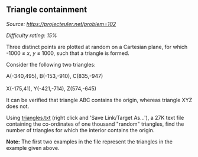 Triangle containment
--------------------

*Source: https://projecteuler.net/problem=102*


*Difficulty rating: 15%*

Three distinct points are plotted at random on a Cartesian plane, for
which -1000 ≤ *x*, *y* ≤ 1000, such that a triangle is formed.

Consider the following two triangles:

A(-340,495), B(-153,-910), C(835,-947)\
\
 X(-175,41), Y(-421,-714), Z(574,-645)

It can be verified that triangle ABC contains the origin, whereas
triangle XYZ does not.

Using [triangles.txt](project/resources/p102_triangles.txt) (right click
and 'Save Link/Target As...'), a 27K text file containing the
co-ordinates of one thousand "random" triangles, find the number of
triangles for which the interior contains the origin.

**Note:** The first two examples in the file represent the triangles in the
example given above.
